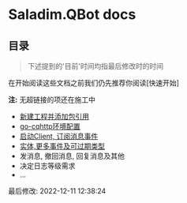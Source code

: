 # Saladim.QBot docs

## 目录

> 下述提到的'目前'时间均指最后修改时的时间

在开始阅读这些文档之前我们仍先推荐你阅读[快速开始]

**注:** 无超链接的项还在施工中

- [新建工程并添加包引用](./new-and-add-ref.md)
- [go-cqhttp环境配置](./env-config.md)
- [启动Client, 订阅消息事件](./start-client-and-sub.md)
- [实体,更多事件及可过期类型](./entity-msg-and-expirable.md)
- 发消息, 撤回消息, 回复消息及其他
- 决定日志等级需求
- ...

最后修改: 2022-12-11 12:38:24